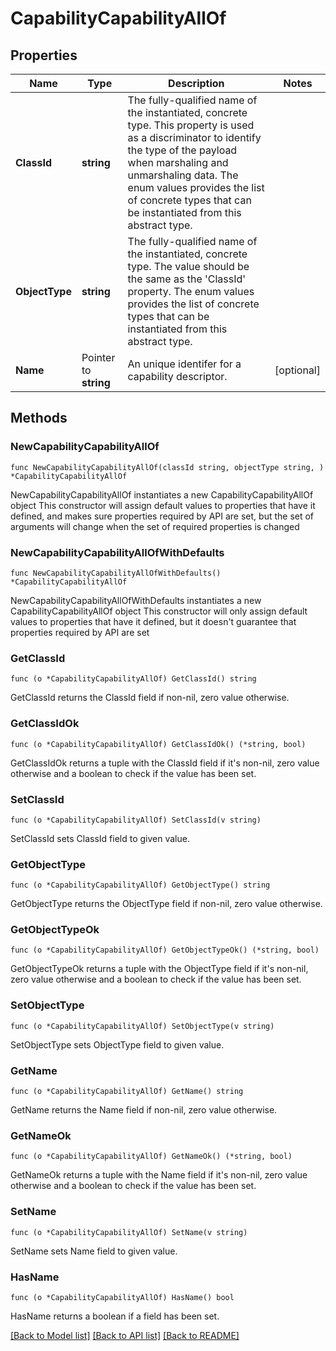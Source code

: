 # CapabilityCapabilityAllOf

## Properties

Name | Type | Description | Notes
------------ | ------------- | ------------- | -------------
**ClassId** | **string** | The fully-qualified name of the instantiated, concrete type. This property is used as a discriminator to identify the type of the payload when marshaling and unmarshaling data. The enum values provides the list of concrete types that can be instantiated from this abstract type. | 
**ObjectType** | **string** | The fully-qualified name of the instantiated, concrete type. The value should be the same as the &#39;ClassId&#39; property. The enum values provides the list of concrete types that can be instantiated from this abstract type. | 
**Name** | Pointer to **string** | An unique identifer for a capability descriptor. | [optional] 

## Methods

### NewCapabilityCapabilityAllOf

`func NewCapabilityCapabilityAllOf(classId string, objectType string, ) *CapabilityCapabilityAllOf`

NewCapabilityCapabilityAllOf instantiates a new CapabilityCapabilityAllOf object
This constructor will assign default values to properties that have it defined,
and makes sure properties required by API are set, but the set of arguments
will change when the set of required properties is changed

### NewCapabilityCapabilityAllOfWithDefaults

`func NewCapabilityCapabilityAllOfWithDefaults() *CapabilityCapabilityAllOf`

NewCapabilityCapabilityAllOfWithDefaults instantiates a new CapabilityCapabilityAllOf object
This constructor will only assign default values to properties that have it defined,
but it doesn't guarantee that properties required by API are set

### GetClassId

`func (o *CapabilityCapabilityAllOf) GetClassId() string`

GetClassId returns the ClassId field if non-nil, zero value otherwise.

### GetClassIdOk

`func (o *CapabilityCapabilityAllOf) GetClassIdOk() (*string, bool)`

GetClassIdOk returns a tuple with the ClassId field if it's non-nil, zero value otherwise
and a boolean to check if the value has been set.

### SetClassId

`func (o *CapabilityCapabilityAllOf) SetClassId(v string)`

SetClassId sets ClassId field to given value.


### GetObjectType

`func (o *CapabilityCapabilityAllOf) GetObjectType() string`

GetObjectType returns the ObjectType field if non-nil, zero value otherwise.

### GetObjectTypeOk

`func (o *CapabilityCapabilityAllOf) GetObjectTypeOk() (*string, bool)`

GetObjectTypeOk returns a tuple with the ObjectType field if it's non-nil, zero value otherwise
and a boolean to check if the value has been set.

### SetObjectType

`func (o *CapabilityCapabilityAllOf) SetObjectType(v string)`

SetObjectType sets ObjectType field to given value.


### GetName

`func (o *CapabilityCapabilityAllOf) GetName() string`

GetName returns the Name field if non-nil, zero value otherwise.

### GetNameOk

`func (o *CapabilityCapabilityAllOf) GetNameOk() (*string, bool)`

GetNameOk returns a tuple with the Name field if it's non-nil, zero value otherwise
and a boolean to check if the value has been set.

### SetName

`func (o *CapabilityCapabilityAllOf) SetName(v string)`

SetName sets Name field to given value.

### HasName

`func (o *CapabilityCapabilityAllOf) HasName() bool`

HasName returns a boolean if a field has been set.


[[Back to Model list]](../README.md#documentation-for-models) [[Back to API list]](../README.md#documentation-for-api-endpoints) [[Back to README]](../README.md)


